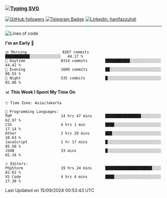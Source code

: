 ### [![Typing SVG](https://readme-typing-svg.herokuapp.com?font=lato&size=22&lines=Hi+There+👋)](https://git.io/typing-svg) 

[![GitHub followers](https://img.shields.io/github/followers/hanifazzuhdi?label=Follow&style=social)](https://github.com/hanifazzuhdi/?tab=follow) 
[![Telegram Badge](https://img.shields.io/badge/-hanif0198-blue?style=social&logo=telegram&link=https://www.t.me/hanif0198/)](https://www.t.me/hanif0198/) 
[![Linkedin: hanifazzuhdi](https://img.shields.io/badge/-hanifazzuhdi-blue?style=flat-square&logo=Linkedin&logoColor=white&link=https://www.linkedin.com/in/hanif-az-zuhdi-69688019b/)](https://www.linkedin.com/in/hanif-az-zuhdi-69688019b/) 

<hr/>

<!--START_SECTION:waka-->
![Lines of code](https://img.shields.io/badge/From%20Hello%20World%20I%27ve%20Written-64.8%20million%20lines%20of%20code-blue)

**I'm an Early 🐤** 

```text
🌞 Morning                8267 commits        ███████████░░░░░░░░░░░░░░   44.17 % 
🌆 Daytime                8314 commits        ███████████░░░░░░░░░░░░░░   44.42 % 
🌃 Evening                1600 commits        ██░░░░░░░░░░░░░░░░░░░░░░░   08.55 % 
🌙 Night                  535 commits         █░░░░░░░░░░░░░░░░░░░░░░░░   02.86 % 
```


📊 **This Week I Spent My Time On** 

```text
🕑︎ Time Zone: Asia/Jakarta

💬 Programming Languages: 
PHP                      14 hrs 47 mins      ████████████████░░░░░░░░░   62.97 % 
CSS                      4 hrs 1 min         ████░░░░░░░░░░░░░░░░░░░░░   17.14 % 
Other                    2 hrs 29 mins       ███░░░░░░░░░░░░░░░░░░░░░░   10.63 % 
JavaScript               1 hr 17 mins        █░░░░░░░░░░░░░░░░░░░░░░░░   05.50 % 
JSON                     33 mins             █░░░░░░░░░░░░░░░░░░░░░░░░   02.34 % 

🔥 Editors: 
PhpStorm                 19 hrs 24 mins      █████████████████████░░░░   82.62 % 
VS Code                  4 hrs 4 mins        ████░░░░░░░░░░░░░░░░░░░░░   17.38 % 
```


 Last Updated on 15/09/2024 00:53:43 UTC
<!--END_SECTION:waka-->
